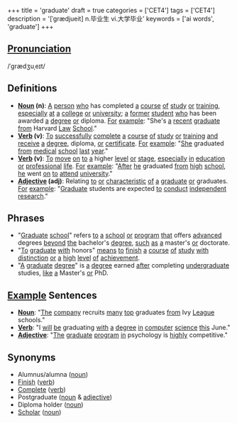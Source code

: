 +++
title = 'graduate'
draft = true
categories = ['CET4']
tags = ['CET4']
description = '[ˈgrædjueit] n.毕业生 vi.大学毕业'
keywords = ['ai words', 'graduate']
+++

## [Pronunciation](/en/post/pronunciation/)
/ˈɡrædʒuˌeɪt/

## Definitions
- **[Noun](/en/post/noun/) (n)**: [A](/en/post/a/) [person](/en/post/person/) [who](/en/post/who/) has completed [a](/en/post/a/) [course](/en/post/course/) [of](/en/post/of/) [study](/en/post/study/) [or](/en/post/or/) [training](/en/post/training/), [especially](/en/post/especially/) [at](/en/post/at/) [a](/en/post/a/) [college](/en/post/college/) [or](/en/post/or/) [university](/en/post/university/); [a](/en/post/a/) [former](/en/post/former/) [student](/en/post/student/) [who](/en/post/who/) has been awarded [a](/en/post/a/) [degree](/en/post/degree/) [or](/en/post/or/) diploma. [For](/en/post/for/) [example](/en/post/example/): "She's [a](/en/post/a/) [recent](/en/post/recent/) [graduate](/en/post/graduate/) [from](/en/post/from/) Harvard [Law](/en/post/law/) [School](/en/post/school/)."
- **[Verb](/en/post/verb/) (v)**: [To](/en/post/to/) [successfully](/en/post/successfully/) [complete](/en/post/complete/) [a](/en/post/a/) [course](/en/post/course/) [of](/en/post/of/) [study](/en/post/study/) [or](/en/post/or/) [training](/en/post/training/) [and](/en/post/and/) [receive](/en/post/receive/) [a](/en/post/a/) [degree](/en/post/degree/), diploma, [or](/en/post/or/) [certificate](/en/post/certificate/). [For](/en/post/for/) [example](/en/post/example/): "[She](/en/post/she/) graduated [from](/en/post/from/) [medical](/en/post/medical/) [school](/en/post/school/) [last](/en/post/last/) [year](/en/post/year/)."
- **[Verb](/en/post/verb/) (v)**: [To](/en/post/to/) [move](/en/post/move/) [on](/en/post/on/) [to](/en/post/to/) [a](/en/post/a/) higher [level](/en/post/level/) [or](/en/post/or/) [stage](/en/post/stage/), [especially](/en/post/especially/) [in](/en/post/in/) [education](/en/post/education/) [or](/en/post/or/) [professional](/en/post/professional/) [life](/en/post/life/). [For](/en/post/for/) [example](/en/post/example/): "[After](/en/post/after/) [he](/en/post/he/) graduated [from](/en/post/from/) [high](/en/post/high/) [school](/en/post/school/), [he](/en/post/he/) went [on](/en/post/on/) [to](/en/post/to/) [attend](/en/post/attend/) [university](/en/post/university/)."
- **[Adjective](/en/post/adjective/) (adj)**: Relating [to](/en/post/to/) [or](/en/post/or/) [characteristic](/en/post/characteristic/) [of](/en/post/of/) [a](/en/post/a/) [graduate](/en/post/graduate/) [or](/en/post/or/) graduates. [For](/en/post/for/) [example](/en/post/example/): "[Graduate](/en/post/graduate/) students are expected [to](/en/post/to/) [conduct](/en/post/conduct/) [independent](/en/post/independent/) [research](/en/post/research/)."

## Phrases
- "[Graduate](/en/post/graduate/) [school](/en/post/school/)" refers [to](/en/post/to/) [a](/en/post/a/) [school](/en/post/school/) [or](/en/post/or/) [program](/en/post/program/) [that](/en/post/that/) offers [advanced](/en/post/advanced/) degrees [beyond](/en/post/beyond/) [the](/en/post/the/) bachelor's [degree](/en/post/degree/), [such](/en/post/such/) [as](/en/post/as/) [a](/en/post/a/) master's [or](/en/post/or/) doctorate.
- "[To](/en/post/to/) [graduate](/en/post/graduate/) [with](/en/post/with/) honors" [means](/en/post/means/) [to](/en/post/to/) [finish](/en/post/finish/) [a](/en/post/a/) [course](/en/post/course/) [of](/en/post/of/) [study](/en/post/study/) [with](/en/post/with/) [distinction](/en/post/distinction/) [or](/en/post/or/) [a](/en/post/a/) [high](/en/post/high/) [level](/en/post/level/) [of](/en/post/of/) [achievement](/en/post/achievement/).
- "[A](/en/post/a/) [graduate](/en/post/graduate/) [degree](/en/post/degree/)" is [a](/en/post/a/) [degree](/en/post/degree/) earned [after](/en/post/after/) completing [undergraduate](/en/post/undergraduate/) studies, [like](/en/post/like/) [a](/en/post/a/) Master's [or](/en/post/or/) PhD.

## [Example](/en/post/example/) Sentences
- **[Noun](/en/post/noun/)**: "[The](/en/post/the/) [company](/en/post/company/) recruits [many](/en/post/many/) [top](/en/post/top/) graduates [from](/en/post/from/) Ivy [League](/en/post/league/) schools."
- **[Verb](/en/post/verb/)**: "I [will](/en/post/will/) [be](/en/post/be/) graduating [with](/en/post/with/) [a](/en/post/a/) [degree](/en/post/degree/) [in](/en/post/in/) [computer](/en/post/computer/) [science](/en/post/science/) [this](/en/post/this/) June."
- **[Adjective](/en/post/adjective/)**: "[The](/en/post/the/) [graduate](/en/post/graduate/) [program](/en/post/program/) [in](/en/post/in/) psychology is [highly](/en/post/highly/) competitive."

## Synonyms
- Alumnus/alumna ([noun](/en/post/noun/))
- [Finish](/en/post/finish/) ([verb](/en/post/verb/))
- [Complete](/en/post/complete/) ([verb](/en/post/verb/))
- Postgraduate ([noun](/en/post/noun/) & [adjective](/en/post/adjective/))
- Diploma holder ([noun](/en/post/noun/))
- [Scholar](/en/post/scholar/) ([noun](/en/post/noun/))
